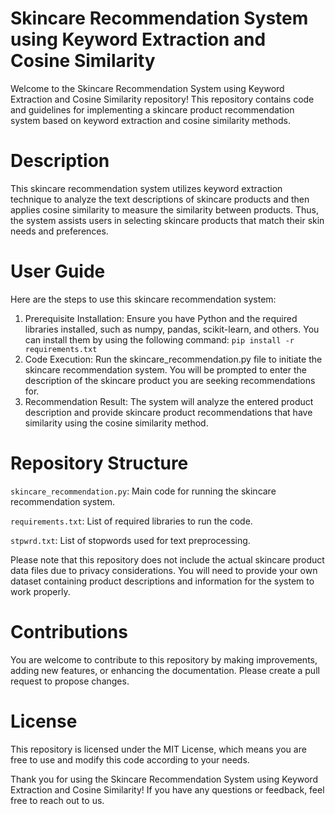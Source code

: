 # Skincare Recommendation System using Keyword Extraction and Cosine Similarity

Welcome to the Skincare Recommendation System using Keyword Extraction and Cosine Similarity repository! This repository contains code and guidelines for implementing a skincare product recommendation system based on keyword extraction and cosine similarity methods.

# Description
This skincare recommendation system utilizes keyword extraction technique to analyze the text descriptions of skincare products and then applies cosine similarity to measure the similarity between products. Thus, the system assists users in selecting skincare products that match their skin needs and preferences.

# User Guide
Here are the steps to use this skincare recommendation system:
1. Prerequisite Installation: Ensure you have Python and the required libraries installed, such as numpy, pandas, scikit-learn, and others. You can install them by using the following command:
`pip install -r requirements.txt`
2. Code Execution: Run the skincare_recommendation.py file to initiate the skincare recommendation system. You will be prompted to enter the description of the skincare product you are seeking recommendations for.
3. Recommendation Result: The system will analyze the entered product description and provide skincare product recommendations that have similarity using the cosine similarity method.

# Repository Structure
`skincare_recommendation.py`: Main code for running the skincare recommendation system.

`requirements.txt`: List of required libraries to run the code.

`stpwrd.txt`: List of stopwords used for text preprocessing.

Please note that this repository does not include the actual skincare product data files due to privacy considerations. You will need to provide your own dataset containing product descriptions and information for the system to work properly.

# Contributions
You are welcome to contribute to this repository by making improvements, adding new features, or enhancing the documentation. Please create a pull request to propose changes.

# License
This repository is licensed under the MIT License, which means you are free to use and modify this code according to your needs.

Thank you for using the Skincare Recommendation System using Keyword Extraction and Cosine Similarity! If you have any questions or feedback, feel free to reach out to us.
